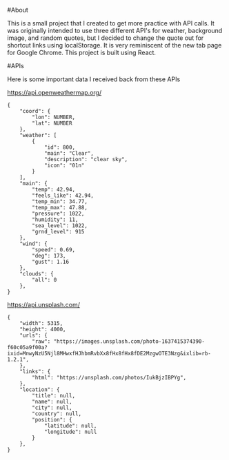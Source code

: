 #About

This is a small project that I created to get more practice with API calls. 
It was originally intended to use three different API's for weather, background image, and random quotes, but I decided to change the quote out for shortcut links using localStorage. It is very reminiscent of the new tab page for Google Chrome. This project is built using React.

#APIs

Here is some important data I received back from these APIs

https://api.openweathermap.org/

```
{
    "coord": {
        "lon": NUMBER,
        "lat": NUMBER
    },
    "weather": [
        {
            "id": 800,
            "main": "Clear",
            "description": "clear sky",
            "icon": "01n"
        }
    ],
    "main": {
        "temp": 42.94,
        "feels_like": 42.94,
        "temp_min": 34.77,
        "temp_max": 47.88,
        "pressure": 1022,
        "humidity": 11,
        "sea_level": 1022,
        "grnd_level": 915
    },
    "wind": {
        "speed": 0.69,
        "deg": 173,
        "gust": 1.16
    },
    "clouds": {
        "all": 0
    },
}
```

https://api.unsplash.com/


```
{
    "width": 5315,
    "height": 4000,
    "urls": {
        "raw": "https://images.unsplash.com/photo-1637415374390-f60c05a9f00a?ixid=MnwyNzU5Njl8MHwxfHJhbmRvbXx8fHx8fHx8fDE2MzgwOTE3Nzg&ixlib=rb-1.2.1",
    },
    "links": {
        "html": "https://unsplash.com/photos/IukBjzIBPYg",
    },
    "location": {
        "title": null,
        "name": null,
        "city": null,
        "country": null,
        "position": {
            "latitude": null,
            "longitude": null
        }
    },
}
```